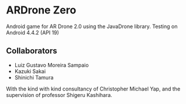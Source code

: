ARDrone Zero
================

Android game for AR Drone 2.0 using the JavaDrone library. Testing on Android 4.4.2 (API 19)

## Collaborators

- Luiz Gustavo Moreira Sampaio
- Kazuki Sakai
- Shinichi Tamura 

With the kind with kind consultancy of Christopher Michael Yap, and the supervision of professor Shigeru Kashihara.
